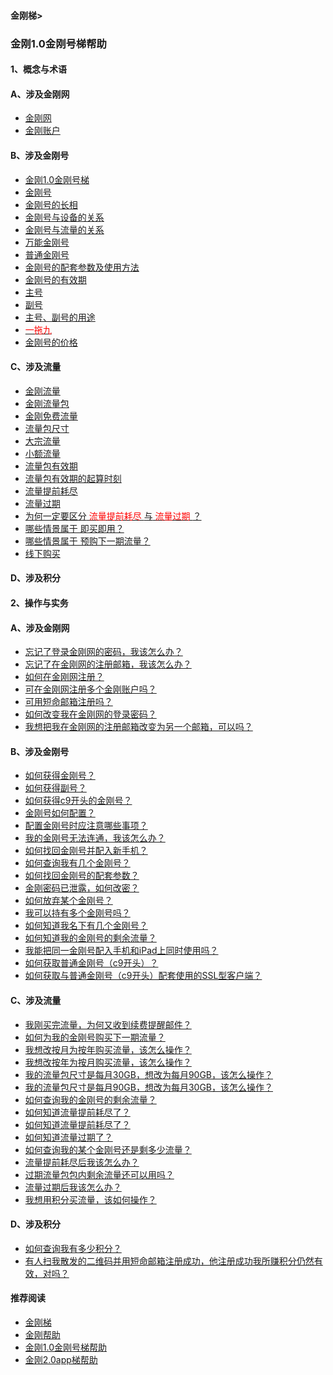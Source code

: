 #### 金刚梯>

### 金刚1.0金刚号梯帮助

#### 1、概念与术语
#### A、涉及金刚网
- [金刚网](https://a2zitpro.github.io/web/kksitecn)
- [金刚账户](https://a2zitpro.github.io/web/kkaccount)

#### B、涉及金刚号
- [金刚1.0金刚号梯](https://a2zitpro.github.io/web/kkproducts1.0)
- [金刚号](https://a2zitpro.github.io/web/kkid)
- [金刚号的长相](https://a2zitpro.github.io/web/kkidform)
- [金刚号与设备的关系](https://a2zitpro.github.io/web/mappingrelationshipbetweenkkid&device)
- [金刚号与流量的关系](https://a2zitpro.github.io/web/mappingrelationshipbetweenkkid&kkdatatraffic)
- [万能金刚号](https://a2zitpro.github.io/web/multipurposekkid)
- [普通金刚号](https://a2zitpro.github.io/web/singlepurposekkid)
- [金刚号的配套参数及使用方法](https://a2zitpro.github.io/web/parametersofkkid)
- [金刚号的有效期](https://a2zitpro.github.io/web/kkidvalidity)
- [主号](https://a2zitpro.github.io/web/mainkkid) 
- [副号](https://a2zitpro.github.io/web/auxiliarykkid)
- [主号、副号的用途](https://a2zitpro.github.io/web/usageofkkid) 
- [<font color="Red"> 一拖九 </font>](https://a2zitpro.github.io/web/onefornine)
- [金刚号的价格](https://a2zitpro.github.io/web/kkidprice)

#### C、涉及流量
- [金刚流量](https://a2zitpro.github.io/web/kkdatatraffic)
- [金刚流量包](https://a2zitpro.github.io/web/kkdatatrafficpackage)
- [金刚免费流量](https://a2zitpro.github.io/web/kkdatatrafficfree)
- [流量包尺寸](https://a2zitpro.github.io/web/kkdatatrafficsize)
- [大宗流量](https://a2zitpro.github.io/web/bulkkkdatatraffic)
- [小额流量](https://a2zitpro.github.io/web/smallamountkkdatatraffic)
- [流量包有效期](https://a2zitpro.github.io/web/kkdatatrafficvalidityperiod)
- [流量包有效期的起算时刻](https://a2zitpro.github.io/web/kkdatatrafficpakagevalidityperiodstarttime)
- [流量提前耗尽](https://a2zitpro.github.io/web/kkdatatrafficisexhaustedearly)
- [流量过期](https://a2zitpro.github.io/web/kkdatatrafficexpired)
- [为何一定要区分<font color="Red"> 流量提前耗尽 </font>与<font color="Red"> 流量过期 </font>？](https://a2zitpro.github.io/web/reasonsfordistinguishingbetweenkkdatatrafficexpiration&earlyexhaustion)
- [哪些情景属于 即买即用？](https://a2zitpro.github.io/web/哪些情景属于即买即用)
- [哪些情景属于 预购下一期流量？](https://a2zitpro.github.io/web/哪些情景属于预购下一期流量)
- [线下购买](https://a2zitpro.github.io/web/offlinepurchasedatatraffic)


#### D、涉及积分

#### 2、操作与实务

#### A、涉及金刚网

- [忘记了登录金刚网的密码，我该怎么办？](https://a2zitpro.github.io/web/forgettenpasswdonkksite)
- [忘记了在金刚网的注册邮箱，我该怎么办？](https://a2zitpro.github.io/web/forgettenregemailaddress)
- [如何在金刚网注册？](https://a2zitpro.github.io/web/reginkksitecn)
- [可在金刚网注册多个金刚账户吗？](https://a2zitpro.github.io/web/mutimailboxreginkksitecn)
- [可用短命邮箱注册吗？](https://a2zitpro.github.io/web/disposableemailreg)
- [如何改变我在金刚网的登录密码？]()
- [我想把我在金刚网的注册邮箱改变为另一个邮箱，可以吗？]()

#### B、涉及金刚号
- [如何获得金刚号？](https://a2zitpro.github.io/web/getkkid)
- [如何获得副号？](https://a2zitpro.github.io/web/getauxiliarykkid)
- [如何获得c9开头的金刚号？](https://a2zitpro.github.io/web/getkkidstartingwithc9)
- [金刚号如何配置？](https://a2zitpro.github.io/web/list_kkproducts1.0)
- [配置金刚号时应注意哪些事项？](https://a2zitpro.github.io/web/configurationconsiderations)
- [我的金刚号无法连通，我该怎么办？](https://a2zitpro.github.io/web/)
- [如何找回金刚号并配入新手机？](https://a2zitpro.github.io/web/changetoanewphone)
- [如何查询我有几个金刚号？](https://a2zitpro.github.io/web/howmanykkiddoihave)
- [如何找回金刚号的配套参数？](https://a2zitpro.github.io/web/getbackparameters)
- [金刚密码已泄露，如何改密？](https://a2zitpro.github.io/web/changekkidpasswd)
- [如何放弃某个金刚号？](https://a2zitpro.github.io/web/kkiddrop)
- [我可以持有多个金刚号吗？](https://a2zitpro.github.io/web/mappingrelationshipbetweenkkid&kkuser)
- [如何知道我名下有几个金刚号？](https://a2zitpro.github.io/web/howmanykkiddoihave)
- [如何知道我的金刚号的剩余流量？](https://a2zitpro.github.io/web/howmanykkiddoihave)
- [我能把同一金刚号配入手机和iPad上同时使用吗？](https://a2zitpro.github.io/web/onefornine)
- [如何获取普通金刚号（c9开头）？](https://a2zitpro.github.io/web/getkkidstartingwithc9)
- [如何获取与普通金刚号（c9开头）配套使用的SSL型客户端？](https://a2zitpro.github.io/web/getSSLclientapp)



#### C、涉及流量
- [我刚买完流量，为何又收到续费提醒邮件？](https://a2zitpro.github.io/web/刚买流量又被提醒续费)
- [如何为我的金刚号购买下一期流量？]()
- [我想改按月为按年购买流量，该怎么操作？]()
- [我想改按年为按月购买流量，该怎么操作？]()
- [我的流量包尺寸是每月30GB，想改为每月90GB，该怎么操作？]()
- [我的流量包尺寸是每月90GB，想改为每月30GB，该怎么操作？]()
- [如何查询我的金刚号的剩余流量？](https://a2zitpro.github.io/web/howmanykkiddoihave)
- [如何知道流量提前耗尽了？](https://a2zitpro.github.io/web/流量提前耗尽的识别)
- [如何知道流量提前耗尽了？](https://a2zitpro.github.io/web/kkdatatrafficisexhaustedearlyidentify)
- [如何知道流量过期了？](https://a2zitpro.github.io/web/kkdatatrafficexpiredidentify)
- [如何查询我的某个金刚号还是剩多少流量？](https://a2zitpro.github.io/web/howmanykkiddoihave)
- [流量提前耗尽后我该怎么办？](https://a2zitpro.github.io/web/)
- [过期流量包包内剩余流量还可以用吗？](https://a2zitpro.github.io/web/流量包过期后剩余流量还可以用吗)
- [流量过期后我该怎么办？](https://a2zitpro.github.io/web/)
- [我想用积分买流量，该如何操作？](https://a2zitpro.github.io/web/thewaytobuydatatrafficwithpoints)

#### D、涉及积分
- [如何查询我有多少积分？]()
- [有人扫我散发的二维码并用短命邮箱注册成功，他注册成功我所赚积分仍然有效，对吗？](https://a2zitpro.github.io/web/短命邮箱注册之奖励积分)

#### 推荐阅读

- [金刚梯](https://a2zitpro.github.io/web/dlb)
- [金刚帮助](https://a2zitpro.github.io/web/list_helpkkvpn)
- [金刚1.0金刚号梯帮助](https://a2zitpro.github.io/web/list_helpkkvpn1.0)
- [金刚2.0app梯帮助](https://a2zitpro.github.io/web/list_helpkkvpn2.0)

